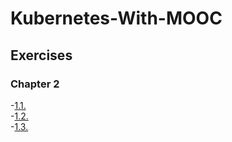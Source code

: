 # Kubernetes-With-MOOC

## Exercises

### Chapter 2

-[1.1.](https://github.com/ShehzadKhuwaja/Kubernetes-With-MOOC/tree/main/1.1)  
-[1.2.](https://github.com/ShehzadKhuwaja/Kubernetes-With-MOOC/tree/1.2/1.2)  
-[1.3.](https://github.com/ShehzadKhuwaja/Kubernetes-With-MOOC/tree/1.3/1.1)